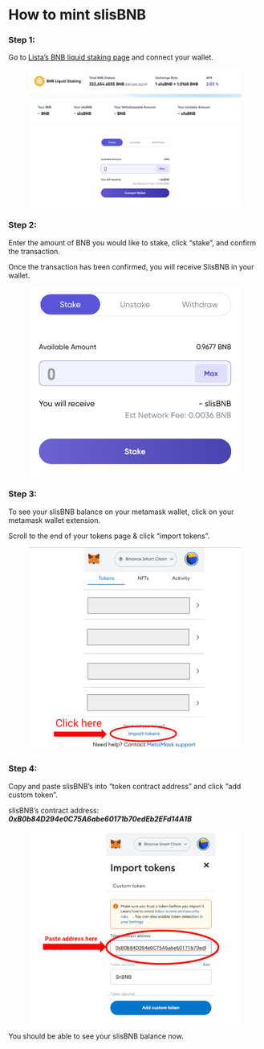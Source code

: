 # How to mint slisBNB

### **Step 1:** <a href="#id-63cd" id="id-63cd"></a>

Go to [Lista’s BNB liquid staking page](https://lista.org/liquid-staking/BNB) and connect your wallet.

<figure><img src="../../.gitbook/assets/image (14).png" alt=""><figcaption></figcaption></figure>

### **Step 2:** <a href="#d553" id="d553"></a>

Enter the amount of BNB you would like to stake, click “stake”, and confirm the transaction.

Once the transaction has been confirmed, you will receive SlisBNB in your wallet.

<figure><img src="../../.gitbook/assets/image (15).png" alt=""><figcaption></figcaption></figure>

### **Step 3:** <a href="#dcd4" id="dcd4"></a>

To see your slisBNB balance on your metamask wallet, click on your metamask wallet extension.

Scroll to the end of your tokens page & click “import tokens”.

<figure><img src="../../.gitbook/assets/image (7).png" alt=""><figcaption></figcaption></figure>

### **Step 4:** <a href="#a89d" id="a89d"></a>

Copy and paste slisBNB’s into “token contract address” and click “add custom token”.

slisBNB’s contract address: _**0xB0b84D294e0C75A6abe60171b70edEb2EFd14A1B**_

<figure><img src="../../.gitbook/assets/image (8).png" alt=""><figcaption></figcaption></figure>

You should be able to see your slisBNB balance now.
